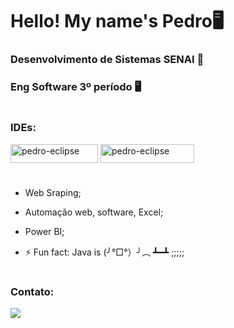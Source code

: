 # Hello! My name's Pedro🖥
### Desenvolvimento de Sistemas SENAI 🥇
### Eng Software 3º período 🖥️
#

### IDEs:

<div>
  <img align="center" alt="pedro-eclipse" height="30" width="140" src="https://img.shields.io/badge/apache%20netbeans-1B6AC6?style=for-the-badge&logo=apache%20netbeans%20IDE&logoColor=white"/>
  <img align="center" alt="pedro-eclipse" height="30" width="150" src="https://img.shields.io/badge/Visual_Studio_Code-0078D4?style=for-the-badge&logo=visual%20studio%20code&logoColor=white"/>
</div>

#
- Web Sraping;
- Automação web, software, Excel;
- Power BI;

- ⚡ Fun fact: Java is (╯°□°）╯︵ ┻━┻ ;;;;;
#
### Contato:

<div> 
  <a href="https://www.linkedin.com/in/pedro-bertoldo-a68812252/" target="_blank"><img src="https://img.shields.io/badge/-LinkedIn-%230077B5?style=for-the-badge&logo=linkedin&logoColor=white" target="_blank"></a> 
</div>
